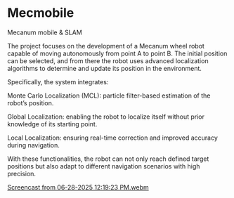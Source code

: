 # Mecmobile
Mecanum mobile &amp; SLAM

The project focuses on the development of a Mecanum wheel robot capable of moving autonomously from point A to point B. The initial position can be selected, and from there the robot uses advanced localization algorithms to determine and update its position in the environment.

Specifically, the system integrates:

Monte Carlo Localization (MCL): particle filter-based estimation of the robot’s position.

Global Localization: enabling the robot to localize itself without prior knowledge of its starting point.

Local Localization: ensuring real-time correction and improved accuracy during navigation.

With these functionalities, the robot can not only reach defined target positions but also adapt to different navigation scenarios with high precision.

[Screencast from 06-28-2025 12:19:23 PM.webm](https://github.com/user-attachments/assets/b2a63505-a2a4-40d8-85f2-d6976d02c366)
